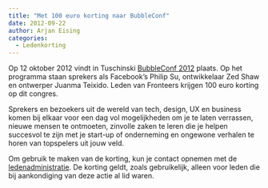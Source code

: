 ```yaml
---
title: "Met 100 euro korting naar BubbleConf"
date: 2012-09-22
author: Arjan Eising
categories: 
  - Ledenkorting
---
```

Op 12 oktober 2012 vindt in Tuschinski [BubbleConf 2012](http://www.bubbleconf.com/) plaats. Op het programma staan sprekers als Facebook’s Philip Su, ontwikkelaar Zed Shaw en ontwerper Juanma Teixido. Leden van Fronteers krijgen 100 euro korting op dit congres.

Sprekers en bezoekers uit de wereld van tech, design, UX en business komen bij elkaar voor een dag vol mogelijkheden om je te laten verrassen, nieuwe mensen te ontmoeten, zinvolle zaken te leren die je helpen succesvol te zijn met je start-up of onderneming en ongewone verhalen te horen van topspelers uit jouw veld.

Om gebruik te maken van de korting, kun je contact opnemen met de [ledenadministratie](/contact). De korting geldt, zoals gebruikelijk, alleen voor leden die bij aankondiging van deze actie al lid waren.
